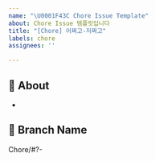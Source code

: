 ```yaml
---
name: "\U0001F43C Chore Issue Template"
about: Chore Issue 템플릿입니다
title: "[Chore] 어쩌고-저쩌고"
labels: chore
assignees: ''

---
```


## 🐼 About
<!-- 해당 이슈에서 할 작업에 대해 설명해 주세요. -->
* 

## 🌲 Branch Name
<!-- 해당 이슈와 관련된 작업을 진행할 브랜치명을 작성해 주세요. -->
Chore/#?-
